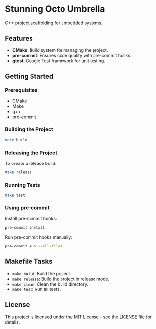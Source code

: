 # Stunning Octo Umbrella

C++ project scaffolding for embedded systems.

## Features

- **CMake**: Build system for managing the project.
- **pre-commit**: Ensures code quality with pre-commit hooks.
- **gtest**: Google Test framework for unit testing.

## Getting Started

### Prerequisites

- CMake
- Make
- g++
- pre-commit

### Building the Project

```sh
make build
```

### Releasing the Project

To create a release build:

```sh
make release
```

### Running Tests

```sh
make test
```

### Using pre-commit

Install pre-commit hooks:

```sh
pre-commit install
```

Run pre-commit hooks manually:

```sh
pre-commit run --all-files
```

## Makefile Tasks

- `make build`: Build the project.
- `make release`: Build the project in release mode.
- `make clean`: Clean the build directory.
- `make test`: Run all tests.

## License

This project is licensed under the MIT License - see the [LICENSE](LICENSE) file for details.
